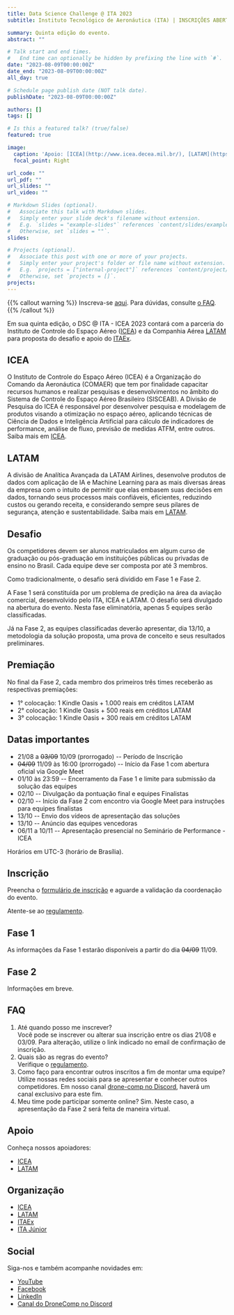 ```yaml
---
title: Data Science Challenge @ ITA 2023
subtitle: Instituto Tecnológico de Aeronáutica (ITA) | INSCRIÇÕES ABERTAS

summary: Quinta edição do evento.
abstract: ""

# Talk start and end times.
#   End time can optionally be hidden by prefixing the line with `#`.
date: "2023-08-09T00:00:00Z"
date_end: "2023-08-09T00:00:00Z"
all_day: true

# Schedule page publish date (NOT talk date).
publishDate: "2023-08-09T00:00:00Z"

authors: []
tags: []

# Is this a featured talk? (true/false)
featured: true

image:
  caption: 'Apoio: [ICEA](http://www.icea.decea.mil.br/), [LATAM](https://www.latamairlines.com/), [ITAEx](https://itaex.com.br/)'
  focal_point: Right

url_code: ""
url_pdf: ""
url_slides: ""
url_video: ""

# Markdown Slides (optional).
#   Associate this talk with Markdown slides.
#   Simply enter your slide deck's filename without extension.
#   E.g. `slides = "example-slides"` references `content/slides/example-slides.md`.
#   Otherwise, set `slides = ""`.
slides:

# Projects (optional).
#   Associate this post with one or more of your projects.
#   Simply enter your project's folder or file name without extension.
#   E.g. `projects = ["internal-project"]` references `content/project/deep-learning/index.md`.
#   Otherwise, set `projects = []`.
projects:
---
```


{{% callout warning %}}
Inscreva-se <a href="https://forms.gle/X3NnEDZKBYSefAMq6" target="_blank">aqui</a>.
Para dúvidas, consulte [o FAQ](#faq).
{{% /callout %}}

Em sua quinta edição, o DSC @ ITA - ICEA 2023 contará com a parceria do Instituto de Controle do Espaço Aéreo ([ICEA](http://www.icea.decea.mil.br/)) e da Companhia Aérea [LATAM](https://www.latamairlines.com/) para proposta do desafio e apoio do [ITAEx](https://itaex.com.br/).

## ICEA

O Instituto de Controle do Espaço Aéreo (ICEA) é a Organização do Comando da Aeronáutica (COMAER) que tem por finalidade capacitar recursos humanos e realizar pesquisas e desenvolvimentos no âmbito do Sistema de Controle do Espaço Aéreo Brasileiro (SISCEAB). A Divisão de Pesquisa do ICEA é responsável por desenvolver pesquisa e modelagem de produtos visando a otimização no espaço aéreo, aplicando técnicas de Ciência de Dados e Inteligência Artificial para cálculo de indicadores de performance, análise de fluxo, previsão de medidas ATFM, entre outros.
Saiba mais em [ICEA](http://www.icea.decea.mil.br/).

## LATAM

A divisão de Analítica Avançada da LATAM Airlines, desenvolve produtos de dados com aplicação de IA e Machine Learning para as mais diversas áreas da empresa com o intuito de permitir que elas embasem suas decisões em dados, tornando seus processos mais confiáveis, eficientes, reduzindo custos ou gerando receita, e considerando sempre seus pilares de segurança, atenção e sustentabilidade. Saiba mais em [LATAM](https://www.latamairlines.com/).

## Desafio

Os competidores devem ser alunos matriculados em algum curso de graduação ou pós-graduação em instituições públicas ou privadas de ensino no Brasil. Cada equipe deve ser composta por até 3 membros.

Como tradicionalmente, o desafio será dividido em Fase 1 e Fase 2.

A Fase 1 será constituída por um problema de predição na área da aviação comercial, desenvolvido pelo ITA, ICEA e LATAM. O desafio será divulgado na abertura do evento. Nesta fase eliminatória, apenas 5 equipes serão classificadas.

Já na Fase 2, as equipes classificadas deverão apresentar, dia 13/10, a metodologia da solução proposta, uma prova de conceito e seus resultados preliminares.

## Premiação

No final da Fase 2, cada membro dos primeiros três times receberão as respectivas premiações:

- 1° colocação: 1 Kindle Oasis + 1.000 reais em créditos LATAM
- 2° colocação: 1 Kindle Oasis + 500 reais em créditos LATAM
- 3° colocação: 1 Kindle Oasis + 300 reais em créditos LATAM

## Datas importantes

- 21/08 a  ~~03/09~~ 10/09 (prorrogado) -- Período de Inscrição
- ~~04/09~~ 11/09 às 16:00 (prorrogado) -- Início da Fase 1 com abertura oficial via Google Meet
- 01/10 às 23:59 -- Encerramento da Fase 1 e limite para submissão da solução das equipes
- 02/10 -- Divulgação da pontuação final e equipes Finalistas
- 02/10 -- Início da Fase 2 com encontro via Google Meet para instruções para equipes finalistas
- 13/10 -- Envio dos vídeos de apresentação das soluções
- 13/10 -- Anúncio das equipes vencedoras
- 06/11 a 10/11 -- Apresentação presencial no Seminário de Performance - ICEA

Horários em UTC-3 (horário de Brasília).

## Inscrição

Preencha o [formulário de inscrição](https://forms.gle/X3NnEDZKBYSefAMq6) e aguarde a validação da coordenação do evento.

Atente-se ao [regulamento](https://docs.google.com/document/d/1iQsqjvdTlzuK-Q1fDkHAYogbx5H-y0C2hoF9pjJcTSk/edit?usp=sharing).

## Fase 1

As informações da Fase 1 estarão disponíveis a partir do dia ~~04/09~~ 11/09.

## Fase 2

Informações em breve.

## FAQ

1. Até quando posso me inscrever?<br>Você pode se inscrever ou alterar sua inscrição entre os dias 21/08 e 03/09. Para alteração, utilize o link indicado no email de confirmação de inscrição.
2. Quais são as regras do evento?<br>Verifique o [regulamento](https://docs.google.com/document/d/1iQsqjvdTlzuK-Q1fDkHAYogbx5H-y0C2hoF9pjJcTSk/edit?usp=sharing).
3. Como faço para encontrar outros inscritos a fim de montar uma equipe?<br>Utilize nossas redes sociais para se apresentar e conhecer outros competidores. Em nosso canal [drone-comp no Discord](https://discord.gg/kTpTdKzFzn), haverá um canal exclusivo para este fim.
4. Meu time pode participar somente online? Sim. Neste caso, a apresentação da Fase 2 será feita de maneira virtual.

## Apoio

Conheça nossos apoiadores:

- [ICEA](http://www.icea.decea.mil.br/)
- [LATAM](https://www.latamairlines.com/)

## Organização

- [ICEA](http://www.icea.decea.mil.br/)
- [LATAM](https://www.latamairlines.com/)
- [ITAEx](https://itaex.com.br/)
- [ITA Júnior](https://www.itajunior.com.br/)

## Social

Siga-nos e também acompanhe novidades em:

- [YouTube](https://www.youtube.com/@tvdecea/featured)
- [Facebook](https://www.facebook.com/dsc.at.ita)
- [LinkedIn](https://www.linkedin.com/company/ita-data-science-challenge)
- [Canal do DroneComp no Discord](https://discord.gg/kTpTdKzFzn)
